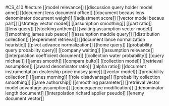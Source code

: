 #CS_410
#lecture
[[model relevance]]
[[discussion query holder model anne]]
[[document lens document office]]
[[document becaus lens denominator document weight]]
[[adjustment score]]
[[vector model becaus part]]
[[strategy vector model]]
[[assumption smoothing]]
[[part ratio]]
[[lens query]]
[[stocking anthem]]
[[waiting assumption vector model]]
[[smoothing james sub peace]]
[[assumption maddie query]]
[[distribution collection]]
[[experiment retrieval]]
[[document lance normalization heuristic]]
[[pivot advance normalization]]
[[home query]]
[[probability query probability query]]
[[company waiting]]
[[assumption relevance]]
[[interpolation coefficient document]]
[[collection water probability]]
[[query michael]]
[[james smooth]]
[[compara bulto]]
[[collection model]]
[[retrieval assumption]]
[[award denominator ratio]]
[[alpha ratio]]
[[document instrumentation dealership price mosey jame]]
[[vector model]]
[[probability collection]]
[[james morning]]
[[role disadvantage]]
[[probability collection smoothing]]
[[jame authorship]]
[[smoothing parameter]]
[[retrieval vector model advantage assumption]]
[[concequence modification]]
[[denominator length document]]
[[interpolation richard applier pseudo]]
[[enemy document vector]]
